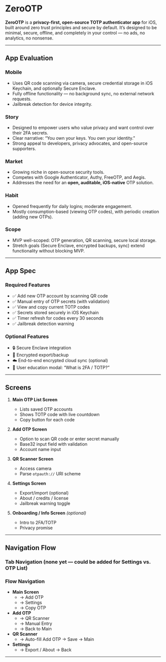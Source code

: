 # ZeroOTP

**ZeroOTP** is a **privacy-first, open-source TOTP authenticator app** for iOS, built around zero trust principles and secure by default. It’s designed to be minimal, secure, offline, and completely in your control — no ads, no analytics, no nonsense.

---

## App Evaluation

### Mobile
- Uses QR code scanning via camera, secure credential storage in iOS Keychain, and optionally Secure Enclave.
- Fully offline functionality — no background sync, no external network requests.
- Jailbreak detection for device integrity.

### Story
- Designed to empower users who value privacy and want control over their 2FA secrets.
- Clear narrative: “You own your keys. You own your identity.”
- Strong appeal to developers, privacy advocates, and open-source supporters.

### Market
- Growing niche in open-source security tools.
- Competes with Google Authenticator, Authy, FreeOTP, and Aegis.
- Addresses the need for an **open, auditable, iOS-native** OTP solution.

### Habit
- Opened frequently for daily logins; moderate engagement.
- Mostly consumption-based (viewing OTP codes), with periodic creation (adding new OTPs).

### Scope
- MVP well-scoped: OTP generation, QR scanning, secure local storage.
- Stretch goals (Secure Enclave, encrypted backups, sync) extend functionality without blocking MVP.

---

## App Spec

### Required Features
- ✅ Add new OTP account by scanning QR code
- ✅ Manual entry of OTP secrets (with validation)
- ✅ View and copy current TOTP codes
- ✅ Secrets stored securely in iOS Keychain
- ✅ Timer refresh for codes every 30 seconds
- ✅ Jailbreak detection warning

### Optional Features
- 🔒 Secure Enclave integration
- 🔁 Encrypted export/backup
- ☁️ End-to-end encrypted cloud sync (optional)
- 💬 User education modal: “What is 2FA / TOTP?”

---

## Screens

1. **Main OTP List Screen**
   - Lists saved OTP accounts
   - Shows TOTP code with live countdown
   - Copy button for each code

2. **Add OTP Screen**
   - Option to scan QR code or enter secret manually
   - Base32 input field with validation
   - Account name input

3. **QR Scanner Screen**
   - Access camera
   - Parse `otpauth://` URI scheme

4. **Settings Screen**
   - Export/import (optional)
   - About / credits / license
   - Jailbreak warning toggle

5. **Onboarding / Info Screen** *(optional)*
   - Intro to 2FA/TOTP
   - Privacy promise

---

## Navigation Flow

### Tab Navigation (none yet — could be added for Settings vs. OTP List)

### Flow Navigation

- **Main Screen**
  - → Add OTP
  - → Settings
  - → Copy OTP
- **Add OTP**
  - → QR Scanner
  - → Manual Entry
  - → Back to Main
- **QR Scanner**
  - → Auto-fill Add OTP → Save → Main
- **Settings**
  - → Export / About → Back

---
